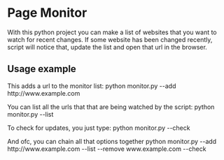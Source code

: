 <h1>Page Monitor</h1>
<p>With this python project you can make a list of websites that you want to watch for recent changes. If some website has been
changed recently, script will notice that, update the list and open that url in the browser.</p>
<h2>Usage example</h2>
<p>This adds a url to the monitor list: python monitor.py --add http://www.example.com</p>
<p>You can list all the urls that that are being watched by the script: python monitor.py --list</p>
<p>To check for updates, you just type: python monitor.py --check</p>
<p>And ofc, you can chain all that options together python monitor.py --add http://www.example.com --list --remove www.example.com
 --check</p>
